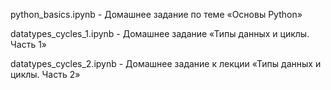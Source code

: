 python_basics.ipynb - Домашнее задание по теме «Основы Python» 

datatypes_cycles_1.ipynb - Домашнее задание «Типы данных и циклы. Часть 1»

datatypes_cycles_2.ipynb - Домашнее задание к лекции «Типы данных и циклы. Часть 2»
